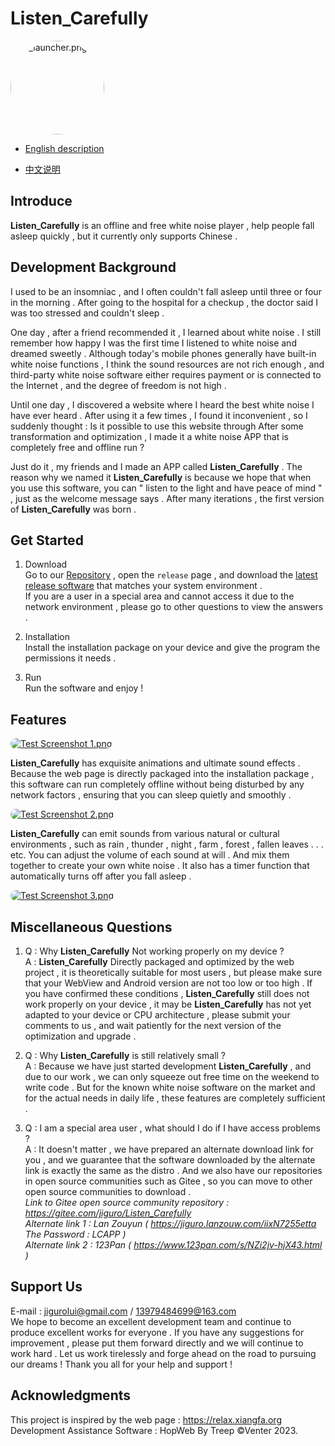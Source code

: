 # Listen_Carefully

<a href="https://sm.ms/image/OXExcDhuk9YSnzJ" target="_blank"><img src="https://s2.loli.net/2024/07/21/OXExcDhuk9YSnzJ.png" alt="ic_launcher.png" style="width: 150px;height: 150px;border-radius: 80px"></a>

* [English description](README.md)

* [中文说明](README.zh.md)

## Introduce

**Listen_Carefully** is an offline and free white noise player , help people fall asleep quickly , but it currently only supports Chinese .

##  Development Background

I used to be an insomniac , and I often couldn't fall asleep until three or four in the morning . After going to the hospital for a checkup , the doctor said I was too stressed and couldn't sleep . 

One day , after a friend recommended it , I learned about white noise . I still remember how happy I was the first time I listened to white noise and dreamed sweetly . Although today's mobile phones generally have built-in white noise functions , I think the sound resources are not rich enough , and third-party white noise software either requires payment or is connected to the Internet , and the degree of freedom is not high . 

Until one day , I discovered a website where I heard the best white noise I have ever heard . After using it a few times , I found it inconvenient , so I suddenly thought : Is it possible to use this website through After some transformation and optimization , I made it a white noise APP that is completely free and offline run ? 

Just do it , my friends and I made an APP called **Listen_Carefully** . The reason why we named it **Listen_Carefully** is because we hope that when you use this software, you can " listen to the light and have peace of mind " , just as the welcome message says . After many iterations , the first version of **Listen_Carefully** was born .

## Get Started

1. Download  
Go to our [Repository](https://github.com/JiGuroLGC/Listen_Carefully) , open the `release` page , and download the [latest release software](https://github.com/JiGuroLGC/Listen_Carefully/releases) that matches your system environment .  
If you are a user in a special area and cannot access it due to the network environment , please go to other questions to view the answers .

2. Installation  
Install the installation package on your device and give the program the permissions it needs .

3. Run  
Run the software and enjoy !

## Features

<a href="https://s2.loli.net/2024/07/21/zt6lV3QniqOXdPc.png" target="_blank"><img src="https://s2.loli.net/2024/07/21/zt6lV3QniqOXdPc.png" alt="Test Screenshot 1.png" style="border-radius: 100px"></a>

**Listen_Carefully** has exquisite animations and ultimate sound effects . Because the web page is directly packaged into the installation package , this software can run completely offline without being disturbed by any network factors , ensuring that you can sleep quietly and smoothly .

<a href="https://s2.loli.net/2024/07/21/fVJtSQIurpwWvcs.png" target="_blank"><img src="https://s2.loli.net/2024/07/21/fVJtSQIurpwWvcs.png" alt="Test Screenshot 2.png" style="border-radius: 100px"></a>

**Listen_Carefully** can emit sounds from various natural or cultural environments , such as rain , thunder , night , farm , forest , fallen leaves . . . etc. You can adjust the volume of each sound at will . And mix them together to create your own white noise . It also has a timer function that automatically turns off after you fall asleep .

<a href="https://s2.loli.net/2024/07/21/8teAdvFOolCxBDV.png" target="_blank"><img src="https://s2.loli.net/2024/07/21/8teAdvFOolCxBDV.png" alt="Test Screenshot 3.png" style="border-radius: 100px"></a>

## Miscellaneous Questions

1. Q : Why **Listen_Carefully** Not working properly on my device ?  
   A  : **Listen_Carefully** Directly packaged and optimized by the web project , it is theoretically suitable for most users , but please make sure that your WebView and Android version are not too low or too high . If you have confirmed these conditions , **Listen_Carefully** still does not work properly on your device , it may be **Listen_Carefully** has not yet adapted to your device or CPU architecture , please submit your comments to us , and wait patiently for the next version of the optimization and upgrade .

2. Q : Why **Listen_Carefully** is still relatively small ?  
   A  : Because we have just started development **Listen_Carefully** , and due to our work , we can only squeeze out free time on the weekend to write code . But for the known white noise software on the market and for the actual needs in daily life , these features are completely sufficient .

3. Q : I am a special area user , what should I do if I have access problems ?  
   A  : It doesn't matter , we have prepared an alternate download link for you , and we guarantee that the software downloaded by the alternate link is exactly the same as the distro . And we also have our repositories in open source communities such as Gitee , so you can move to other open source communities to download .  
   *Link to Gitee open source community repository : https://gitee.com/jiguro/Listen_Carefully*  
   *Alternate link 1 : Lan Zouyun ( https://jiguro.lanzouw.com/iixN7255etta The Password : LCAPP )*  
   *Alternate link 2 : 123Pan ( https://www.123pan.com/s/NZi2jv-hjX43.html )*

## Support Us

E-mail : jigurolui@gmail.com / 13979484699@163.com  
We hope to become an excellent development team and continue to produce excellent works for everyone . If you have any suggestions for improvement , please put them forward directly and we will continue to work hard . Let us work tirelessly and forge ahead on the road to pursuing our dreams ! Thank you all for your help and support !

## Acknowledgments

This project is inspired by the web page :
https://relax.xiangfa.org  
Development Assistance Software :
HopWeb By Treep  ©Venter 2023.
